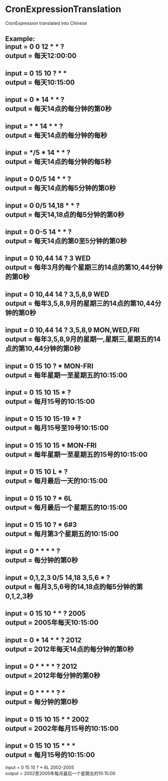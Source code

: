 # CronExpressionTranslation  
CronExpression translated into Chinese  
  
Example:  
input = 0 0 12 * * ?  
output = 每天12:00:00  
----------  
input = 0 15 10 ? * *  
output = 每天10:15:00  
----------  
input = 0 * 14 * * ?  
output = 每天14点的每分钟的第0秒  
----------  
input = * * 14 * * ?  
output = 每天14点的每分钟的每秒  
----------  
input = */5 * 14 * * ?  
output = 每天14点的每分钟的每5秒  
----------  
input = 0 0/5 14 * * ?  
output = 每天14点的每5分钟的第0秒  
----------  
input = 0 0/5 14,18 * * ?  
output = 每天14,18点的每5分钟的第0秒  
----------  
input = 0 0-5 14 * * ?  
output = 每天14点的第0至5分钟的第0秒  
----------  
input = 0 10,44 14 ? 3 WED  
output = 每年3月的每个星期三的14点的第10,44分钟的第0秒  
----------  
input = 0 10,44 14 ? 3,5,8,9 WED  
output = 每年3,5,8,9月的星期三的14点的第10,44分钟的第0秒  
----------  
input = 0 10,44 14 ? 3,5,8,9 MON,WED,FRI  
output = 每年3,5,8,9月的星期一,星期三,星期五的14点的第10,44分钟的第0秒  
----------  
input = 0 15 10 ? * MON-FRI  
output = 每年星期一至星期五的10:15:00  
----------  
input = 0 15 10 15 * ?  
output = 每月15号的10:15:00  
----------  
input = 0 15 10 15-19 * ?  
output = 每月15号至19号10:15:00  
----------  
input = 0 15 10 15 * MON-FRI  
output = 每年星期一至星期五的15号的10:15:00  
----------  
input = 0 15 10 L * ?  
output = 每月最后一天的10:15:00  
----------  
input = 0 15 10 ? * 6L  
output = 每月最后一个星期五的10:15:00  
----------  
input = 0 15 10 ? * 6#3  
output = 每月第3个星期五的10:15:00  
----------  
input = 0 * * * * ?  
output = 每分钟的第0秒  
----------  
input = 0,1,2,3 0/5 14,18 3,5,6 * ?  
output = 每月3,5,6号的14,18点的每5分钟的第0,1,2,3秒  
----------  
input = 0 15 10 * * ? 2005  
output = 2005年每天10:15:00  
----------  
input = 0 * 14 * * ? 2012  
output = 2012年每天14点的每分钟的第0秒  
----------  
input = 0 * * * * ? 2012  
output = 2012年每分钟的第0秒  
----------  
input = 0 * * * * ? *  
output = 每分钟的第0秒  
----------  
input = 0 15 10 15 * * 2002  
output = 2002年每月15号的10:15:00  
----------  
input = 0 15 10 15 * * *  
output = 每月15号的10:15:00
----------  
input = 0 15 10 ? * 6L 2002-2005  
output = 2002至2005年每月最后一个星期五的10:15:00  
  
